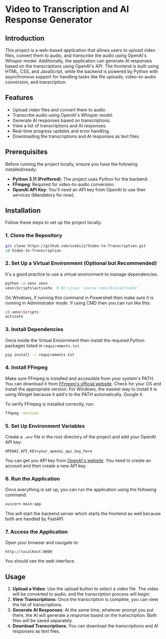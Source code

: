 # Video to Transcription and AI Response Generator

## Introduction

This project is a web-based application that allows users to upload video files, convert them to audio, and transcribe the audio using OpenAI's Whisper model. Additionally, the application can generate AI responses based on the transcriptions using OpenAI's API. The frontend is built using HTML, CSS, and JavaScript, while the backend is powered by Python with asynchronous support for handling tasks like file uploads, video-to-audio conversion, and transcription.

## Features

- Upload video files and convert them to audio.
- Transcribe audio using OpenAI's Whisper model.
- Generate AI responses based on transcriptions.
- View a list of transcriptions and AI responses.
- Real-time progress updates and error handling.
- Downloading the transcriptions and AI responses as text files.

## Prerequisites

Before running the project locally, ensure you have the following installed/ready:

- **Python 3.11 (Preffered)**: The project uses Python for the backend.
- **FFmpeg**: Required for video-to-audio conversion.
- **OpenAI API Key**: You'll need an API key from OpenAI to use their services (Mandatory for now).

## Installation

Follow these steps to set up the project locally:

### 1. Clone the Repository

```bash
git clone https://github.com/ssobii2/Video-to-Transcription.git
cd Video-to-Transcription
```

### 2. Set Up a Virtual Environment (Optional but Recommended)

It's a good practice to use a virtual environment to manage dependencies.

```bash
python -m venv venv
venv\Scripts\activate  # On Linux: source venv/bin/activate
```
On Windows, if running this command in Powershell then make sure it is running in Administrator mode. If using CMD then you can run like this:

```bash
cd venv\Scripts
activate
```

### 3. Install Dependencies

Once inside the Virtual Enviornment then install the required Python packages listed in `requirements.txt`.

```bash
pip install -r requirements.txt
```

### 4. Install FFmpeg

Make sure FFmpeg is installed and accessible from your system's PATH. You can download it from [FFmpeg's official website](https://ffmpeg.org/download.html). Check for your OS and install the appropriate version.
For Windows, the easiest way to install it is using Winget because it add's to the PATH automatically. Google it.

To verify FFmpeg is installed correctly, run:

```bash
ffmpeg -version
```

### 5. Set Up Environment Variables

Create a `.env` file in the root directory of the project and add your OpenAI API key:

```
OPENAI_API_KEY=your_openai_api_key_here
```

You can get you API key from [OpenAI's website](https://platform.openai.com/api-keys). You need to create an account and then create a new API key.

### 6. Run the Application

Once everything is set up, you can run the application using the following command:

```bash
uvicorn main:app
```

This will start the backend server which starts the frontend as well because both are handled by FastAPI.

### 7. Access the Application

Open your browser and navigate to:

```
http://localhost:8000
```

You should see the web interface.

## Usage

1. **Upload a Video**: Use the upload button to select a video file. The video will be converted to audio, and the transcription process will begin.
2. **View Transcriptions**: Once the transcription is complete, you can view the list of transcriptions.
3. **Generate AI Responses**: At the same time, whatever prompt you put there, the AI will generate a response based on the transcription. Both files will be saved separately.
4. **Download Transcriptions**: You can download the transcriptions and AI responses as text files.
